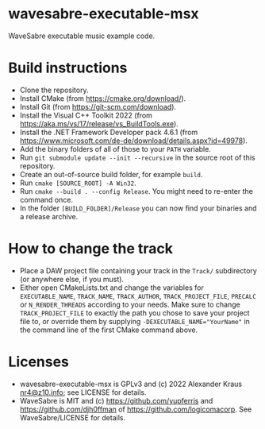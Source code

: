 # wavesabre-executable-msx
WaveSabre executable music example code.

# Build instructions
* Clone the repository.
* Install CMake (from <https://cmake.org/download/>).
* Install Git (from <https://git-scm.com/download>).
* Install the Visual C++ Toolkit 2022 (from <https://aka.ms/vs/17/release/vs_BuildTools.exe>).
* Install the .NET Framework Developer pack 4.6.1 (from <https://www.microsoft.com/de-de/download/details.aspx?id=49978>).
* Add the binary folders of all of those to your `PATH` variable.
* Run `git submodule update --init --recursive` in the source root of this repository.
* Create an out-of-source build folder, for example `build`.
* Run `cmake [SOURCE_ROOT] -A Win32`.
* Run `cmake --build . --config Release`. You might need to re-enter the command once.
* In the folder `[BUILD_FOLDER]/Release` you can now find your binaries and a release archive.

# How to change the track
* Place a DAW project file containing your track in the `Track/` subdirectory (or anywhere else, if you must).
* Either open CMakeLists.txt and change the variables for `EXECUTABLE_NAME`, `TRACK_NAME`, `TRACK_AUTHOR`, `TRACK_PROJECT_FILE`, `PRECALC` or `N_RENDER_THREADS` according to your needs. Make sure to change `TRACK_PROJECT_FILE` to exactly the path you chose to save your project file to, or override them by supplying `-DEXECUTABLE_NAME="YourName"` in the command line of the first CMake command above.

# Licenses
* wavesabre-executable-msx is GPLv3 and (c) 2022 Alexander Kraus <nr4@z10.info>; see LICENSE for details.
* WaveSabre is MIT and (c) <https://github.com/yupferris> and <https://github.com/djh0ffman> of <https://github.com/logicomacorp>. See WaveSabre/LICENSE for details.
